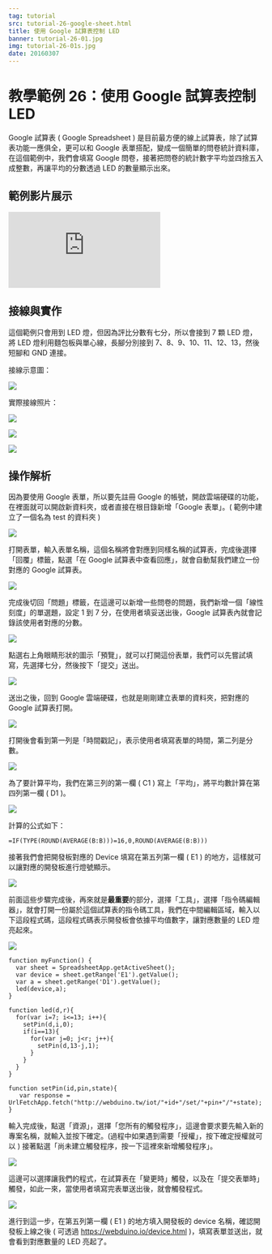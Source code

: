 ```yaml
---
tag: tutorial
src: tutorial-26-google-sheet.html
title: 使用 Google 試算表控制 LED
banner: tutorial-26-01.jpg
img: tutorial-26-01s.jpg
date: 20160307
---
```


<!-- @@master  = ../../_layout.html-->

<!-- @@block  =  meta-->

<title>教學範例 26：使用 Google 試算表控制 LED :::: Webduino = Web × Arduino</title>

<meta name="description" content="Google 試算表 ( Google Spreadsheet ) 是目前最方便的線上試算表，除了試算表功能一應俱全，更可以和 Google 表單搭配，變成一個簡單的問卷統計資料庫，在這個範例中，我們會填寫 Google 問卷，接著把問卷的統計數字平均並四捨五入成整數，再讓平均的分數透過 LED 的數量顯示出來。">

<meta itemprop="description" content="Google 試算表 ( Google Spreadsheet ) 是目前最方便的線上試算表，除了試算表功能一應俱全，更可以和 Google 表單搭配，變成一個簡單的問卷統計資料庫，在這個範例中，我們會填寫 Google 問卷，接著把問卷的統計數字平均並四捨五入成整數，再讓平均的分數透過 LED 的數量顯示出來。">

<meta property="og:description" content="Google 試算表 ( Google Spreadsheet ) 是目前最方便的線上試算表，除了試算表功能一應俱全，更可以和 Google 表單搭配，變成一個簡單的問卷統計資料庫，在這個範例中，我們會填寫 Google 問卷，接著把問卷的統計數字平均並四捨五入成整數，再讓平均的分數透過 LED 的數量顯示出來。">

<meta property="og:title" content="教學範例 26：使用 Google 試算表控制 LED" >

<meta property="og:url" content="https://webduino.io/tutorials/tutorial-26-google-sheet.html">

<meta property="og:image" content="https://webduino.io/img/tutorials/tutorial-26-01s.jpg">

<meta itemprop="image" content="https://webduino.io/img/tutorials/tutorial-26-01s.jpg">

<include src="../_include-tutorials.html"></include>

<!-- @@close-->

<!-- @@block  =  preAndNext-->

<include src="../_include-tutorials-content.html"></include>

<!-- @@close-->

<!-- @@block  =  tutorials-->

# 教學範例 26：使用 Google 試算表控制 LED

Google 試算表 ( Google Spreadsheet ) 是目前最方便的線上試算表，除了試算表功能一應俱全，更可以和 Google 表單搭配，變成一個簡單的問卷統計資料庫，在這個範例中，我們會填寫 Google 問卷，接著把問卷的統計數字平均並四捨五入成整數，再讓平均的分數透過 LED 的數量顯示出來。

## 範例影片展示

<iframe class="youtube" src="https://www.youtube.com/embed/mpwSAFwlL_0" frameborder="0" allowfullscreen></iframe>

## 接線與實作

這個範例只會用到 LED 燈，但因為評比分數有七分，所以會接到 7 顆 LED 燈，將 LED 燈利用麵包板與單心線，長腳分別接到 7、8、9、10、11、12、13，然後短腳和 GND 連接。

接線示意圖：

![](../img/tutorials/tutorial-26-02.jpg)

實際接線照片：

![](../img/tutorials/tutorial-26-03.jpg)

![](../img/tutorials/tutorial-26-04.jpg)

![](../img/tutorials/tutorial-26-05.jpg)

## 操作解析

因為要使用 Google 表單，所以要先註冊 Google 的帳號，開啟雲端硬碟的功能，在裡面就可以開啟新資料夾，或者直接在根目錄新增「Google 表單」。( 範例中建立了一個名為 test 的資料夾 )

![](../img/tutorials/tutorial-26-06.jpg)

打開表單，輸入表單名稱，這個名稱將會對應到同樣名稱的試算表，完成後選擇「回覆」標籤，點選「在 Google 試算表中查看回應」，就會自動幫我們建立一份對應的 Google 試算表。

![](../img/tutorials/tutorial-26-07.jpg)

完成後切回「問題」標籤，在這邊可以新增一些問卷的問題，我們新增一個「線性刻度」的單選題，設定 1 到 7 分，在使用者填妥送出後，Google 試算表內就會記錄該使用者對應的分數。

![](../img/tutorials/tutorial-26-08.jpg)

點選右上角眼睛形狀的圖示「預覽」，就可以打開這份表單，我們可以先嘗試填寫，先選擇七分，然後按下「提交」送出。

![](../img/tutorials/tutorial-26-09.jpg)

送出之後，回到 Google 雲端硬碟，也就是剛剛建立表單的資料夾，把對應的 Google 試算表打開。

![](../img/tutorials/tutorial-26-10.jpg)

打開後會看到第一列是「時間戳記」，表示使用者填寫表單的時間，第二列是分數。

![](../img/tutorials/tutorial-26-11.jpg)

為了要計算平均，我們在第三列的第一欄 ( C1 ) 寫上「平均」，將平均數計算在第四列第一欄 ( D1 )。

![](../img/tutorials/tutorial-26-12.jpg)

計算的公式如下：

	=IF(TYPE(ROUND(AVERAGE(B:B)))=16,0,ROUND(AVERAGE(B:B)))

接著我們會把開發板對應的 Device 填寫在第五列第一欄 ( E1 ) 的地方，這樣就可以讓對應的開發板進行燈號顯示。

![](../img/tutorials/tutorial-26-13.jpg)

前面這些步驟完成後，再來就是**最重要**的部分，選擇「工具」，選擇「指令碼編輯器」，就會打開一份屬於這個試算表的指令碼工具，我們在中間編輯區域，輸入以下這段程式碼，這段程式碼表示開發板會依據平均值數字，讓對應數量的 LED 燈亮起來。

![](../img/tutorials/tutorial-26-14.jpg)

	function myFunction() {
	  var sheet = SpreadsheetApp.getActiveSheet();
	  var device = sheet.getRange('E1').getValue();
	  var a = sheet.getRange('D1').getValue();
	  led(device,a);
	}

	function led(d,r){
	  for(var i=7; i<=13; i++){
	    setPin(d,i,0);
	    if(i==13){
	      for(var j=0; j<r; j++){
	        setPin(d,13-j,1);
	      }
	    }
	  }
	}

	function setPin(id,pin,state){
	   var response = UrlFetchApp.fetch("http://webduino.tw/iot/"+id+"/set/"+pin+"/"+state);
	}

輸入完成後，點選「資源」，選擇「您所有的觸發程序」，這邊會要求要先輸入新的專案名稱，就輸入並按下確定。(過程中如果遇到需要「授權」，按下確定授權就可以 ) 接著點選「尚未建立觸發程序，按一下這裡來新增觸發程序」。

![](../img/tutorials/tutorial-26-15.jpg)

這邊可以選擇讓我們的程式，在試算表在「變更時」觸發，以及在「提交表單時」觸發，如此一來，當使用者填寫完表單送出後，就會觸發程式。

![](../img/tutorials/tutorial-26-16.jpg)

進行到這一步，在第五列第一欄 ( E1 ) 的地方填入開發板的 device 名稱，確認開發板上線之後 ( 可透過 https://webduino.io/device.html )，填寫表單並送出，就會看到對應數量的 LED 亮起了。


<!-- @@close-->